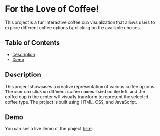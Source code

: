 # For the Love of Coffee!

This project is a fun interactive coffee cup visualization that allows users to explore different coffee options by clicking on the available choices.

## Table of Contents

- [Description](#description)
- [Demo](#demo)
<!-- - [Installation](#installation)
- [Usage](#usage)
- [Contributing](#contributing)
- [License](#license)
- [Contact](#contact) -->

## Description

This project showcases a creative representation of various coffee options. The user can click on different coffee names listed on the left, and the coffee cup in the center will visually transform to represent the selected coffee type. The project is built using HTML, CSS, and JavaScript.

## Demo

You can see a live demo of the project [here](#add-link-to-live-demo-if-available).